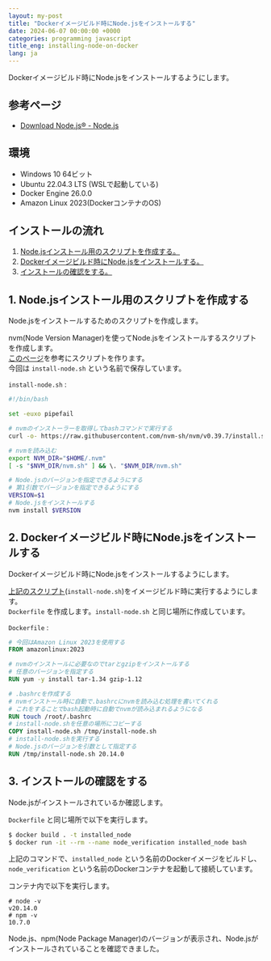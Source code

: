 ```yaml
---
layout: my-post
title: "Dockerイメージビルド時にNode.jsをインストールする"
date: 2024-06-07 00:00:00 +0000
categories: programming javascript
title_eng: installing-node-on-docker
lang: ja
---
```


Dockerイメージビルド時にNode.jsをインストールするようにします。

## 参考ページ
- [Download Node.js® - Node.js](https://nodejs.org/en/download/package-manager)

## 環境
- Windows 10 64ビット
- Ubuntu 22.04.3 LTS (WSLで起動している)
- Docker Engine 26.0.0
- Amazon Linux 2023(DockerコンテナのOS)

## インストールの流れ
1. [Node.jsインストール用のスクリプトを作成する。](#1-nodejsインストール用のスクリプトを作成する)
2. [Dockerイメージビルド時にNode.jsをインストールする。](#2-dockerイメージビルド時にnodejsをインストールする)
3. [インストールの確認をする。](#3-インストールの確認をする)

## 1. Node.jsインストール用のスクリプトを作成する
Node.jsをインストールするためのスクリプトを作成します。  

nvm(Node Version Manager)を使ってNode.jsをインストールするスクリプトを作成します。  
[このページ](https://nodejs.org/en/download/package-manager)を参考にスクリプトを作ります。  
今回は `install-node.sh` という名前で保存しています。

`install-node.sh` :
```bash
#!/bin/bash

set -euxo pipefail

# nvmのインストーラーを取得してbashコマンドで実行する
curl -o- https://raw.githubusercontent.com/nvm-sh/nvm/v0.39.7/install.sh | bash

# nvmを読み込む
export NVM_DIR="$HOME/.nvm"
[ -s "$NVM_DIR/nvm.sh" ] && \. "$NVM_DIR/nvm.sh"

# Node.jsのバージョンを指定できるようにする
# 第1引数でバージョンを指定できるようにする
VERSION=$1
# Node.jsをインストールする
nvm install $VERSION
```

## 2. Dockerイメージビルド時にNode.jsをインストールする
Dockerイメージビルド時にNode.jsをインストールするようにします。

[上記のスクリプト](#1-nodejsインストール用のスクリプトを作成する)(`install-node.sh`)をイメージビルド時に実行するようにします。  
`Dockerfile` を作成します。`install-node.sh` と同じ場所に作成しています。

`Dockerfile` :
```dockerfile
# 今回はAmazon Linux 2023を使用する
FROM amazonlinux:2023

# nvmのインストールに必要なのでtarとgzipをインストールする
# 任意のバージョンを指定する
RUN yum -y install tar-1.34 gzip-1.12

# .bashrcを作成する
# nvmインストール時に自動で.bashrcにnvmを読み込む処理を書いてくれる
# これをすることでbash起動時に自動でnvmが読み込まれるようになる
RUN touch /root/.bashrc
# install-node.shを任意の場所にコピーする
COPY install-node.sh /tmp/install-node.sh
# install-node.shを実行する
# Node.jsのバージョンを引数として指定する
RUN /tmp/install-node.sh 20.14.0
```

## 3. インストールの確認をする
Node.jsがインストールされているか確認します。

`Dockerfile` と同じ場所で以下を実行します。

```bash
$ docker build . -t installed_node
$ docker run -it --rm --name node_verification installed_node bash
```

上記のコマンドで、`installed_node` という名前のDockerイメージをビルドし、`node_verification` という名前のDockerコンテナを起動して接続しています。

コンテナ内で以下を実行します。

```
# node -v
v20.14.0
# npm -v
10.7.0
```

Node.js、npm(Node Package Manager)のバージョンが表示され、Node.jsがインストールされていることを確認できました。